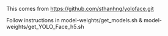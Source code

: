 This comes from https://github.com/sthanhng/yoloface.git

Follow instructions in model-weights/get_models.sh & model-weights/get_YOLO_Face_h5.sh 